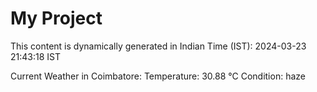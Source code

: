 # My Project

This content is dynamically generated in Indian Time (IST): 2024-03-23 21:43:18 IST


Current Weather in Coimbatore:
Temperature: 30.88 °C
Condition: haze
